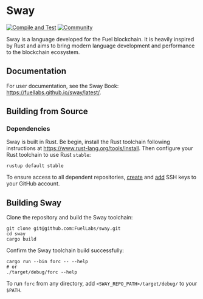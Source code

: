 # Sway

[![Compile and Test](https://github.com/FuelLabs/sway/actions/workflows/cargo_test.yml/badge.svg)](https://github.com/FuelLabs/sway/actions/workflows/cargo_test.yml)
[![Community](https://img.shields.io/badge/chat%20on-discord-orange?&logo=discord&logoColor=ffffff&color=7389D8&labelColor=6A7EC2)](https://discord.gg/xfpK4Pe)

Sway is a language developed for the Fuel blockchain. It is heavily inspired by Rust and aims to bring modern language development and performance to the blockchain ecosystem.

## Documentation

For user documentation, see the Sway Book: <https://fuellabs.github.io/sway/latest/>.

## Building from Source

### Dependencies

Sway is built in Rust. Be begin, install the Rust toolchain following instructions at <https://www.rust-lang.org/tools/install>. Then configure your Rust toolchain to use Rust `stable`:

```console
rustup default stable
```

To ensure access to all dependent repositories, [create](https://docs.github.com/en/authentication/connecting-to-github-with-ssh/generating-a-new-ssh-key-and-adding-it-to-the-ssh-agent) and [add](https://docs.github.com/en/authentication/connecting-to-github-with-ssh/adding-a-new-ssh-key-to-your-github-account) SSH keys to your GitHub account.

## Building Sway

Clone the repository and build the Sway toolchain:

```console
git clone git@github.com:FuelLabs/sway.git
cd sway
cargo build
```

Confirm the Sway toolchain build successfully:

```console
cargo run --bin forc -- --help
# or
./target/debug/forc --help
```

To run `forc` from any directory, add `<SWAY_REPO_PATH>/target/debug/` to your `$PATH`.
